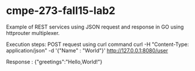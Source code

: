 # cmpe-273-fall15-lab2
Example of REST services using JSON request and response in GO using httprouter multiplexer.


Execution steps:
POST request using curl command
 curl  -H "Content-Type: application/json"  -d '{"Name" : "World"}' http://127.0.0.1:8080/user
 
 Response :
{"greetings":"Hello,World!"}
